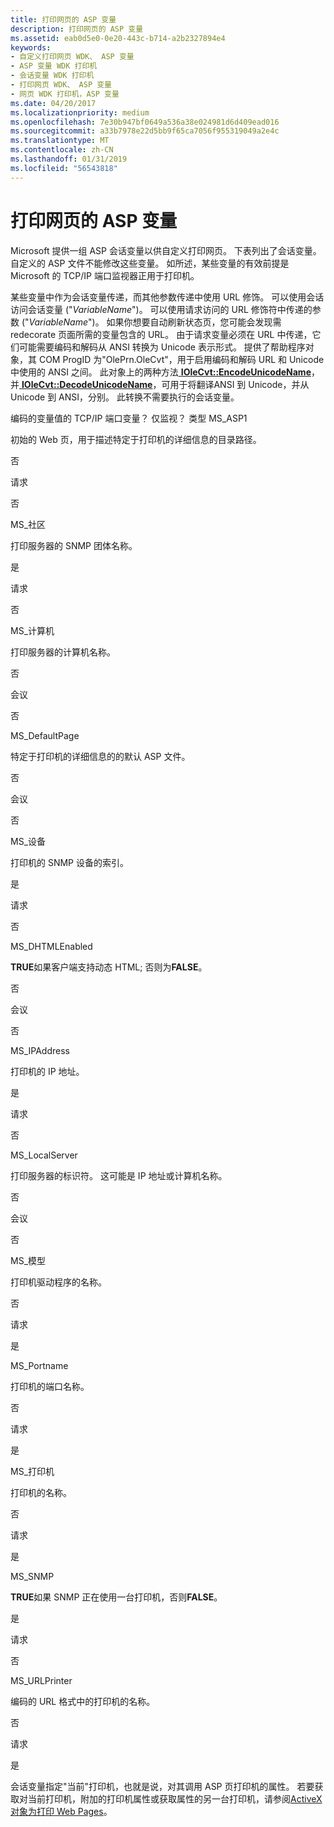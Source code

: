 ```yaml
---
title: 打印网页的 ASP 变量
description: 打印网页的 ASP 变量
ms.assetid: eab0d5e0-0e20-443c-b714-a2b2327894e4
keywords:
- 自定义打印网页 WDK、 ASP 变量
- ASP 变量 WDK 打印机
- 会话变量 WDK 打印机
- 打印网页 WDK、 ASP 变量
- 网页 WDK 打印机，ASP 变量
ms.date: 04/20/2017
ms.localizationpriority: medium
ms.openlocfilehash: 7e30b947bf0649a536a38e024981d6d409ead016
ms.sourcegitcommit: a33b7978e22d5bb9f65ca7056f955319049a2e4c
ms.translationtype: MT
ms.contentlocale: zh-CN
ms.lasthandoff: 01/31/2019
ms.locfileid: "56543818"
---
```

# <a name="asp-variables-for-print-web-pages"></a>打印网页的 ASP 变量





Microsoft 提供一组 ASP 会话变量以供自定义打印网页。 下表列出了会话变量。 自定义的 ASP 文件不能修改这些变量。 如所述，某些变量的有效前提是 Microsoft 的 TCP/IP 端口监视器正用于打印机。

某些变量中作为会话变量传递，而其他参数传递中使用 URL 修饰。 可以使用会话访问会话变量 ("*VariableName*")。 可以使用请求访问的 URL 修饰符中传递的参数 ("*VariableName*")。 如果你想要自动刷新状态页，您可能会发现需 redecorate 页面所需的变量包含的 URL。 由于请求变量必须在 URL 中传递，它们可能需要编码和解码从 ANSI 转换为 Unicode 表示形式。 提供了帮助程序对象，其 COM ProgID 为"OlePrn.OleCvt"，用于启用编码和解码 URL 和 Unicode 中使用的 ANSI 之间。 此对象上的两种方法[ **IOleCvt::EncodeUnicodeName**](https://msdn.microsoft.com/library/windows/hardware/ff551829)，并[ **IOleCvt::DecodeUnicodeName**](https://msdn.microsoft.com/library/windows/hardware/ff551824)，可用于将翻译ANSI 到 Unicode，并从 Unicode 到 ANSI，分别。 此转换不需要执行的会话变量。

编码的变量值的 TCP/IP 端口变量？
仅监视？
类型 MS\_ASP1

初始的 Web 页，用于描述特定于打印机的详细信息的目录路径。

否

请求

否

MS\_社区

打印服务器的 SNMP 团体名称。

是

请求

否

MS\_计算机

打印服务器的计算机名称。

否

会议

否

MS\_DefaultPage

特定于打印机的详细信息的的默认 ASP 文件。

否

会议

否

MS\_设备

打印机的 SNMP 设备的索引。

是

请求

否

MS\_DHTMLEnabled

**TRUE**如果客户端支持动态 HTML; 否则为**FALSE**。

否

会议

否

MS\_IPAddress

打印机的 IP 地址。

是

请求

否

MS\_LocalServer

打印服务器的标识符。 这可能是 IP 地址或计算机名称。

否

会议

否

MS\_模型

打印机驱动程序的名称。

否

请求

是

MS\_Portname

打印机的端口名称。

否

请求

是

MS\_打印机

打印机的名称。

否

请求

是

MS\_SNMP

**TRUE**如果 SNMP 正在使用一台打印机，否则**FALSE**。

是

请求

否

MS\_URLPrinter

编码的 URL 格式中的打印机的名称。

否

请求

是

 

会话变量指定"当前"打印机，也就是说，对其调用 ASP 页打印机的属性。 若要获取对当前打印机，附加的打印机属性或获取属性的另一台打印机，请参阅[ActiveX 对象为打印 Web Pages](activex-objects-for-print-web-pages.md)。

 

 




